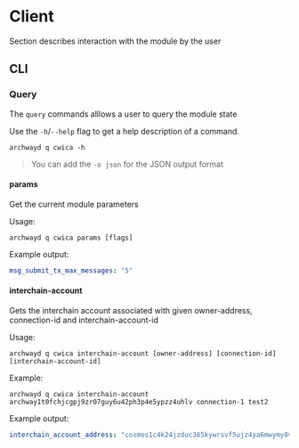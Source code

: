 # Client

Section describes interaction with the module by the user

## CLI

### Query

The `query` commands alllows a user to query the module state

Use the `-h`/`--help` flag to get a help description of a command.

`archwayd q cwica -h`

> You can add the `-o json` for the JSON output format

#### params

Get the current module parameters

Usage:

`archwayd q cwica params [flags]`

Example output:

```yaml
msg_submit_tx_max_messages: "5"
```

#### interchain-account

Gets the interchain account associated with given owner-address, connection-id and interchain-account-id

Usage:

`archwayd q cwica interchain-account [owner-address] [connection-id] [interchain-account-id]`

Example:

`archwayd q cwica interchain-account archway1t0fchjcgpj9zr07guy6u42ph3p4e5ypzz4uhlv connection-1 test2`

Example output:

```yaml
interchain_account_address: "cosmos1c4k24jzduc365kywrsvf5ujz4ya6mwymy8vq4q"
```